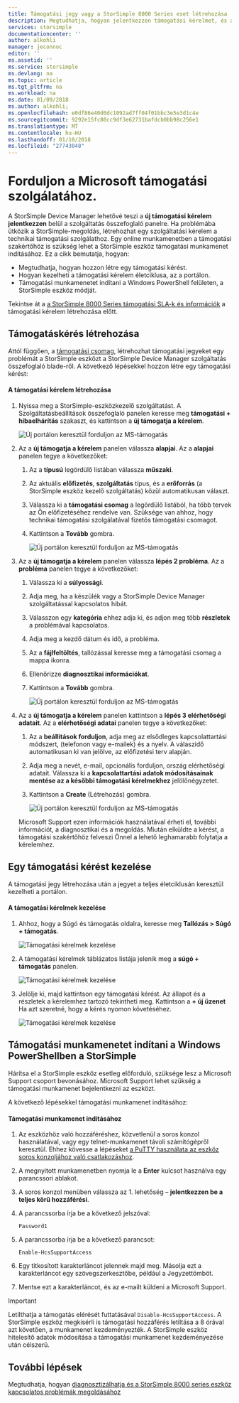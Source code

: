 ```yaml
---
title: Támogatási jegy vagy a StorSimple 8000 Series eset létrehozása |} Microsoft Docs
description: Megtudhatja, hogyan jelentkezzen támogatási kérelmet, és a StorSimple 8000 series eszközön támogatási munkamenet indításához.
services: storsimple
documentationcenter: ''
author: alkohli
manager: jeconnoc
editor: ''
ms.assetid: ''
ms.service: storsimple
ms.devlang: na
ms.topic: article
ms.tgt_pltfrm: na
ms.workload: na
ms.date: 01/09/2018
ms.author: alkohli;
ms.openlocfilehash: e0df86e40d0dc1092ad7ff04f01bbc3e5e3d1c4e
ms.sourcegitcommit: 9292e15fc80cc9df3e62731bafdcb0bb98c256e1
ms.translationtype: MT
ms.contentlocale: hu-HU
ms.lasthandoff: 01/10/2018
ms.locfileid: "27743048"
---
```

# <a name="contact-microsoft-support"></a>Forduljon a Microsoft támogatási szolgálatához.

A StorSimple Device Manager lehetővé teszi a **új támogatási kérelem jelentkezzen** belül a szolgáltatás összefoglaló panelre. Ha problémába ütközik a StorSimple-megoldás, létrehozhat egy szolgáltatási kérelem a technikai támogatási szolgálathoz. Egy online munkamenetben a támogatási szakértőhöz is szükség lehet a StorSimple eszköz támogatási munkamenet indításához. Ez a cikk bemutatja, hogyan:

* Megtudhatja, hogyan hozzon létre egy támogatási kérést.
* Hogyan kezelheti a támogatási kérelem életciklusa, az a portálon.
* Támogatási munkamenetet indítani a Windows PowerShell felületen, a StorSimple eszköz módját.

Tekintse át a [a StorSimple 8000 Series támogatási SLA-k és információk](https://msdn.microsoft.com/library/mt433077.aspx) a támogatási kérelem létrehozása előtt.

## <a name="create-a-support-request"></a>Támogatáskérés létrehozása

Attól függően, a [támogatási csomag](https://azure.microsoft.com/support/plans/), létrehozhat támogatási jegyeket egy problémát a StorSimple eszközt a StorSimple Device Manager szolgáltatás összefoglaló blade-ről. A következő lépésekkel hozzon létre egy támogatási kérést:

#### <a name="to-create-a-support-request"></a>A támogatási kérelem létrehozása

1. Nyissa meg a StorSimple-eszközkezelő szolgáltatást. A Szolgáltatásbeállítások összefoglaló panelen keresse meg **támogatási + hibaelhárítás** szakaszt, és kattintson a **új támogatja a kérelem**.
     
    ![Új portálon keresztül forduljon az MS-támogatás](./media/storsimple-8000-contact-microsoft-support/contactsupport1.png)
   
2. Az a **új támogatja a kérelem** panelen válassza **alapjai**. Az a **alapjai** panelen tegye a következőket:
   1. Az a **típusú** legördülő listában válassza **műszaki**.
   2. Az aktuális **előfizetés**, **szolgáltatás** típus, és a **erőforrás** (a StorSimple eszköz kezelő szolgáltatás) közül automatikusan választ. 
   3. Válassza ki a **támogatási csomag** a legördülő listából, ha több tervek az Ön előfizetéséhez rendelve van. Szüksége van ahhoz, hogy technikai támogatási szolgálatával fizetős támogatási csomagot.
   4. Kattintson a **Tovább** gombra.

       ![Új portálon keresztül forduljon az MS-támogatás](./media/storsimple-8000-contact-microsoft-support/contactsupport2.png)

3. Az a **új támogatja a kérelem** panelen válassza **lépés 2 probléma**. Az a **probléma** panelen tegye a következőket:
    
    1. Válassza ki a **súlyossági**.
    2. Adja meg, ha a készülék vagy a StorSimple Device Manager szolgáltatással kapcsolatos hibát.
    3. Válasszon egy **kategória** ehhez adja ki, és adjon meg több **részletek** a problémával kapcsolatos.
    4. Adja meg a kezdő dátum és idő, a probléma.
    5. Az a **fájlfeltöltés**, tallózással keresse meg a támogatási csomag a mappa ikonra.
    6. Ellenőrizze **diagnosztikai információkat**.
    7. Kattintson a **Tovább** gombra.

       ![Új portálon keresztül forduljon az MS-támogatás](./media/storsimple-8000-contact-microsoft-support/contactsupport3.png) 

4. Az a **új támogatja a kérelem** panelen kattintson a **lépés 3 elérhetőségi adatait**. Az a **elérhetőségi adatai** panelen tegye a következőket:

    1. Az a **beállítások forduljon**, adja meg az elsődleges kapcsolattartási módszert, (telefonon vagy e-mailek) és a nyelv. A válaszidő automatikusan ki van jelölve, az előfizetési terv alapján.
    2. Adja meg a nevét, e-mail, opcionális forduljon, ország elérhetőségi adatait. Válassza ki a **kapcsolattartási adatok módosításainak mentése az a későbbi támogatási kérelmekhez** jelölőnégyzetet.
    3. Kattintson a **Create** (Létrehozás) gombra.
   
        ![Új portálon keresztül forduljon az MS-támogatás](./media/storsimple-8000-contact-microsoft-support/contactsupport5.png)   

    Microsoft Support ezen információk használatával érheti el, további információt, a diagnosztikai és a megoldás.
Miután elküldte a kérést, a támogatási szakértőhöz felveszi Önnel a lehető leghamarabb folytatja a kérelemhez.

## <a name="manage-a-support-request"></a>Egy támogatási kérést kezelése

A támogatási jegy létrehozása után a jegyet a teljes életciklusán keresztül kezelheti a portálon.

#### <a name="to-manage-your-support-requests"></a>A támogatási kérelmek kezelése

1. Ahhoz, hogy a Súgó és támogatás oldalra, keresse meg **Tallózás > Súgó + támogatás**.

    ![Támogatási kérelmek kezelése](./media/storsimple-8000-contact-microsoft-support/managesupport1.png)

2. A támogatási kérelmek táblázatos listája jelenik meg a **súgó + támogatás** panelen.

    ![Támogatási kérelmek kezelése](./media/storsimple-8000-contact-microsoft-support/managesupport2.png)

3. Jelölje ki, majd kattintson egy támogatási kérést. Az állapot és a részletek a kérelemhez tartozó tekintheti meg. Kattintson a **+ új üzenet** Ha azt szeretné, hogy a kérés nyomon követéséhez.

    ![Támogatási kérelmek kezelése](./media/storsimple-8000-contact-microsoft-support/managesupport3.png)

## <a name="start-a-support-session-in-windows-powershell-for-storsimple"></a>Támogatási munkamenetet indítani a Windows PowerShellben a StorSimple

Hárítsa el a StorSimple eszköz esetleg előforduló, szüksége lesz a Microsoft Support csoport bevonásához. Microsoft Support lehet szükség a támogatási munkamenet bejelentkezni az eszközt.

A következő lépésekkel támogatási munkamenet indításához:

#### <a name="to-start-a-support-session"></a>Támogatási munkamenet indításához

1. Az eszközhöz való hozzáféréshez, közvetlenül a soros konzol használatával, vagy egy telnet-munkamenet távoli számítógépről keresztül. Ehhez kövesse a lépéseket [a PuTTY használata az eszköz soros konzoljához való csatlakozáshoz](storsimple-8000-deployment-walkthrough-u2.md#use-putty-to-connect-to-the-device-serial-console).
2. A megnyitott munkamenetben nyomja le a **Enter** kulcsot használva egy parancssori ablakot.
3. A soros konzol menüben válassza az 1. lehetőség – **jelentkezzen be a teljes körű hozzáférési**.
4. A parancssorba írja be a következő jelszóval:
   
    `Password1`
5. A parancssorba írja be a következő parancsot:
   
    `Enable-HcsSupportAccess`
6. Egy titkosított karakterláncot jelennek majd meg. Másolja ezt a karakterláncot egy szövegszerkesztőbe, például a Jegyzettömböt.
7. Mentse ezt a karakterláncot, és az e-mailt küldeni a Microsoft Support.

> [!IMPORTANT]
> Letilthatja a támogatás elérését futtatásával `Disable-HcsSupportAccess`. A StorSimple eszköz megkísérli is támogatási hozzáférés letiltása a 8 órával azt követően, a munkamenet kezdeményezték. A StorSimple eszköz hitelesítő adatok módosítása a támogatási munkamenet kezdeményezése után célszerű.


## <a name="next-steps"></a>További lépések

Megtudhatja, hogyan [diagnosztizálhatja és a StorSimple 8000 series eszköz kapcsolatos problémák megoldásához](storsimple-8000-troubleshoot-deployment.md)
